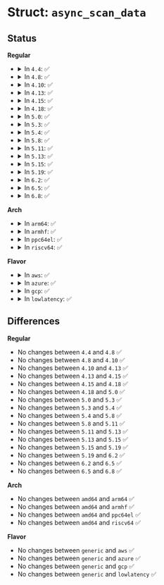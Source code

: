 # Struct: <code>async_scan_data</code>

## Status
<b>Regular</b>
<ul>
<li>
<details>
<summary>In <code>4.4</code>: ✅</summary>

```c
struct async_scan_data {
    struct list_head list;
    struct Scsi_Host *shost;
    struct completion prev_finished;
};
```
</details>
</li>
<li>
<details>
<summary>In <code>4.8</code>: ✅</summary>

```c
struct async_scan_data {
    struct list_head list;
    struct Scsi_Host *shost;
    struct completion prev_finished;
};
```
</details>
</li>
<li>
<details>
<summary>In <code>4.10</code>: ✅</summary>

```c
struct async_scan_data {
    struct list_head list;
    struct Scsi_Host *shost;
    struct completion prev_finished;
};
```
</details>
</li>
<li>
<details>
<summary>In <code>4.13</code>: ✅</summary>

```c
struct async_scan_data {
    struct list_head list;
    struct Scsi_Host *shost;
    struct completion prev_finished;
};
```
</details>
</li>
<li>
<details>
<summary>In <code>4.15</code>: ✅</summary>

```c
struct async_scan_data {
    struct list_head list;
    struct Scsi_Host *shost;
    struct completion prev_finished;
};
```
</details>
</li>
<li>
<details>
<summary>In <code>4.18</code>: ✅</summary>

```c
struct async_scan_data {
    struct list_head list;
    struct Scsi_Host *shost;
    struct completion prev_finished;
};
```
</details>
</li>
<li>
<details>
<summary>In <code>5.0</code>: ✅</summary>

```c
struct async_scan_data {
    struct list_head list;
    struct Scsi_Host *shost;
    struct completion prev_finished;
};
```
</details>
</li>
<li>
<details>
<summary>In <code>5.3</code>: ✅</summary>

```c
struct async_scan_data {
    struct list_head list;
    struct Scsi_Host *shost;
    struct completion prev_finished;
};
```
</details>
</li>
<li>
<details>
<summary>In <code>5.4</code>: ✅</summary>

```c
struct async_scan_data {
    struct list_head list;
    struct Scsi_Host *shost;
    struct completion prev_finished;
};
```
</details>
</li>
<li>
<details>
<summary>In <code>5.8</code>: ✅</summary>

```c
struct async_scan_data {
    struct list_head list;
    struct Scsi_Host *shost;
    struct completion prev_finished;
};
```
</details>
</li>
<li>
<details>
<summary>In <code>5.11</code>: ✅</summary>

```c
struct async_scan_data {
    struct list_head list;
    struct Scsi_Host *shost;
    struct completion prev_finished;
};
```
</details>
</li>
<li>
<details>
<summary>In <code>5.13</code>: ✅</summary>

```c
struct async_scan_data {
    struct list_head list;
    struct Scsi_Host *shost;
    struct completion prev_finished;
};
```
</details>
</li>
<li>
<details>
<summary>In <code>5.15</code>: ✅</summary>

```c
struct async_scan_data {
    struct list_head list;
    struct Scsi_Host *shost;
    struct completion prev_finished;
};
```
</details>
</li>
<li>
<details>
<summary>In <code>5.19</code>: ✅</summary>

```c
struct async_scan_data {
    struct list_head list;
    struct Scsi_Host *shost;
    struct completion prev_finished;
};
```
</details>
</li>
<li>
<details>
<summary>In <code>6.2</code>: ✅</summary>

```c
struct async_scan_data {
    struct list_head list;
    struct Scsi_Host *shost;
    struct completion prev_finished;
};
```
</details>
</li>
<li>
<details>
<summary>In <code>6.5</code>: ✅</summary>

```c
struct async_scan_data {
    struct list_head list;
    struct Scsi_Host *shost;
    struct completion prev_finished;
};
```
</details>
</li>
<li>
<details>
<summary>In <code>6.8</code>: ✅</summary>

```c
struct async_scan_data {
    struct list_head list;
    struct Scsi_Host *shost;
    struct completion prev_finished;
};
```
</details>
</li>
</ul>
<b>Arch</b>
<ul>
<li>
<details>
<summary>In <code>arm64</code>: ✅</summary>

```c
struct async_scan_data {
    struct list_head list;
    struct Scsi_Host *shost;
    struct completion prev_finished;
};
```
</details>
</li>
<li>
<details>
<summary>In <code>armhf</code>: ✅</summary>

```c
struct async_scan_data {
    struct list_head list;
    struct Scsi_Host *shost;
    struct completion prev_finished;
};
```
</details>
</li>
<li>
<details>
<summary>In <code>ppc64el</code>: ✅</summary>

```c
struct async_scan_data {
    struct list_head list;
    struct Scsi_Host *shost;
    struct completion prev_finished;
};
```
</details>
</li>
<li>
<details>
<summary>In <code>riscv64</code>: ✅</summary>

```c
struct async_scan_data {
    struct list_head list;
    struct Scsi_Host *shost;
    struct completion prev_finished;
};
```
</details>
</li>
</ul>
<b>Flavor</b>
<ul>
<li>
<details>
<summary>In <code>aws</code>: ✅</summary>

```c
struct async_scan_data {
    struct list_head list;
    struct Scsi_Host *shost;
    struct completion prev_finished;
};
```
</details>
</li>
<li>
<details>
<summary>In <code>azure</code>: ✅</summary>

```c
struct async_scan_data {
    struct list_head list;
    struct Scsi_Host *shost;
    struct completion prev_finished;
};
```
</details>
</li>
<li>
<details>
<summary>In <code>gcp</code>: ✅</summary>

```c
struct async_scan_data {
    struct list_head list;
    struct Scsi_Host *shost;
    struct completion prev_finished;
};
```
</details>
</li>
<li>
<details>
<summary>In <code>lowlatency</code>: ✅</summary>

```c
struct async_scan_data {
    struct list_head list;
    struct Scsi_Host *shost;
    struct completion prev_finished;
};
```
</details>
</li>
</ul>

## Differences
<b>Regular</b>
<ul>
<li>
No changes between <code>4.4</code> and <code>4.8</code> ✅
</li>
<li>
No changes between <code>4.8</code> and <code>4.10</code> ✅
</li>
<li>
No changes between <code>4.10</code> and <code>4.13</code> ✅
</li>
<li>
No changes between <code>4.13</code> and <code>4.15</code> ✅
</li>
<li>
No changes between <code>4.15</code> and <code>4.18</code> ✅
</li>
<li>
No changes between <code>4.18</code> and <code>5.0</code> ✅
</li>
<li>
No changes between <code>5.0</code> and <code>5.3</code> ✅
</li>
<li>
No changes between <code>5.3</code> and <code>5.4</code> ✅
</li>
<li>
No changes between <code>5.4</code> and <code>5.8</code> ✅
</li>
<li>
No changes between <code>5.8</code> and <code>5.11</code> ✅
</li>
<li>
No changes between <code>5.11</code> and <code>5.13</code> ✅
</li>
<li>
No changes between <code>5.13</code> and <code>5.15</code> ✅
</li>
<li>
No changes between <code>5.15</code> and <code>5.19</code> ✅
</li>
<li>
No changes between <code>5.19</code> and <code>6.2</code> ✅
</li>
<li>
No changes between <code>6.2</code> and <code>6.5</code> ✅
</li>
<li>
No changes between <code>6.5</code> and <code>6.8</code> ✅
</li>
</ul>
<b>Arch</b>
<ul>
<li>
No changes between <code>amd64</code> and <code>arm64</code> ✅
</li>
<li>
No changes between <code>amd64</code> and <code>armhf</code> ✅
</li>
<li>
No changes between <code>amd64</code> and <code>ppc64el</code> ✅
</li>
<li>
No changes between <code>amd64</code> and <code>riscv64</code> ✅
</li>
</ul>
<b>Flavor</b>
<ul>
<li>
No changes between <code>generic</code> and <code>aws</code> ✅
</li>
<li>
No changes between <code>generic</code> and <code>azure</code> ✅
</li>
<li>
No changes between <code>generic</code> and <code>gcp</code> ✅
</li>
<li>
No changes between <code>generic</code> and <code>lowlatency</code> ✅
</li>
</ul>
